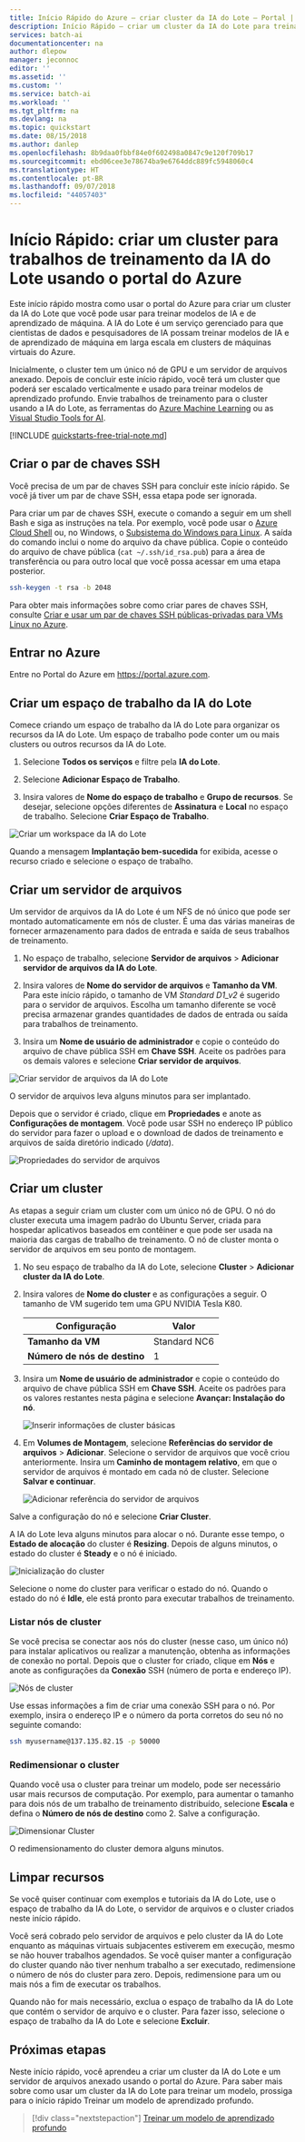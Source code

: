 ```yaml
---
title: Início Rápido do Azure – criar cluster da IA do Lote – Portal | Microsoft Docs
description: Início Rápido – criar um cluster da IA do Lote para treinar modelos de aprendizado de máquina e de IA – portal do Azure
services: batch-ai
documentationcenter: na
author: dlepow
manager: jeconnoc
editor: ''
ms.assetid: ''
ms.custom: ''
ms.service: batch-ai
ms.workload: ''
ms.tgt_pltfrm: na
ms.devlang: na
ms.topic: quickstart
ms.date: 08/15/2018
ms.author: danlep
ms.openlocfilehash: 8b9daa0fbbf84e0f602498a0847c9e120f709b17
ms.sourcegitcommit: ebd06cee3e78674ba9e6764ddc889fc5948060c4
ms.translationtype: HT
ms.contentlocale: pt-BR
ms.lasthandoff: 09/07/2018
ms.locfileid: "44057403"
---
```

# <a name="quickstart-create-a-cluster-for-batch-ai-training-jobs-using-the-azure-portal"></a>Início Rápido: criar um cluster para trabalhos de treinamento da IA do Lote usando o portal do Azure

Este início rápido mostra como usar o portal do Azure para criar um cluster da IA do Lote que você pode usar para treinar modelos de IA e de aprendizado de máquina. A IA do Lote é um serviço gerenciado para que cientistas de dados e pesquisadores de IA possam treinar modelos de IA e de aprendizado de máquina em larga escala em clusters de máquinas virtuais do Azure.

Inicialmente, o cluster tem um único nó de GPU e um servidor de arquivos anexado. Depois de concluir este início rápido, você terá um cluster que poderá ser escalado verticalmente e usado para treinar modelos de aprendizado profundo. Envie trabalhos de treinamento para o cluster usando a IA do Lote, as ferramentas do [Azure Machine Learning](../machine-learning/service/overview-what-is-azure-ml.md) ou as [Visual Studio Tools for AI](https://github.com/Microsoft/vs-tools-for-ai).

[!INCLUDE [quickstarts-free-trial-note.md](../../includes/quickstarts-free-trial-note.md)]

## <a name="create-ssh-key-pair"></a>Criar o par de chaves SSH

Você precisa de um par de chaves SSH para concluir este início rápido. Se você já tiver um par de chave SSH, essa etapa pode ser ignorada.

Para criar um par de chaves SSH, execute o comando a seguir em um shell Bash e siga as instruções na tela. Por exemplo, você pode usar o [Azure Cloud Shell](../cloud-shell/overview.md) ou, no Windows, o [Subsistema do Windows para Linux](/windows/wsl/install-win10). A saída do comando inclui o nome do arquivo da chave pública. Copie o conteúdo do arquivo de chave pública (`cat ~/.ssh/id_rsa.pub`) para a área de transferência ou para outro local que você possa acessar em uma etapa posterior.

```bash
ssh-keygen -t rsa -b 2048
```

Para obter mais informações sobre como criar pares de chaves SSH, consulte [Criar e usar um par de chaves SSH públicas-privadas para VMs Linux no Azure](../virtual-machines/linux/mac-create-ssh-keys.md).

## <a name="sign-in-to-azure"></a>Entrar no Azure

Entre no Portal do Azure em https://portal.azure.com.

## <a name="create-a-batch-ai-workspace"></a>Criar um espaço de trabalho da IA do Lote

Comece criando um espaço de trabalho da IA do Lote para organizar os recursos da IA do Lote. Um espaço de trabalho pode conter um ou mais clusters ou outros recursos da IA do Lote.

1. Selecione **Todos os serviços** e filtre pela **IA do Lote**.

2. Selecione **Adicionar Espaço de Trabalho**.

3. Insira valores de **Nome do espaço de trabalho** e **Grupo de recursos**. Se desejar, selecione opções diferentes de **Assinatura** e **Local** no espaço de trabalho. Selecione **Criar Espaço de Trabalho**.

  ![Criar um workspace da IA do Lote](./media/quickstart-create-cluster-portal/create-workspace.png)

Quando a mensagem **Implantação bem-sucedida** for exibida, acesse o recurso criado e selecione o espaço de trabalho.

## <a name="create-a-file-server"></a>Criar um servidor de arquivos

Um servidor de arquivos da IA do Lote é um NFS de nó único que pode ser montado automaticamente em nós de cluster. É uma das várias maneiras de fornecer armazenamento para dados de entrada e saída de seus trabalhos de treinamento.

1. No espaço de trabalho, selecione **Servidor de arquivos** > **Adicionar servidor de arquivos da IA do Lote**.

2. Insira valores de **Nome do servidor de arquivos** e **Tamanho da VM**. Para este início rápido, o tamanho de VM *Standard D1_v2* é sugerido para o servidor de arquivos. Escolha um tamanho diferente se você precisa armazenar grandes quantidades de dados de entrada ou saída para trabalhos de treinamento.

3. Insira um **Nome de usuário de administrador** e copie o conteúdo do arquivo de chave pública SSH em **Chave SSH**. Aceite os padrões para os demais valores e selecione **Criar servidor de arquivos**.

  ![Criar servidor de arquivos da IA do Lote](./media/quickstart-create-cluster-portal/create-file-server.png)

O servidor de arquivos leva alguns minutos para ser implantado.

Depois que o servidor é criado, clique em **Propriedades** e anote as **Configurações de montagem**. Você pode usar SSH no endereço IP público do servidor para fazer o upload e o download de dados de treinamento e arquivos de saída diretório indicado (*/data*).

![Propriedades do servidor de arquivos](./media/quickstart-create-cluster-portal/file-server-properties.png)

## <a name="create-a-cluster"></a>Criar um cluster

As etapas a seguir criam um cluster com um único nó de GPU. O nó do cluster executa uma imagem padrão do Ubuntu Server, criada para hospedar aplicativos baseados em contêiner e que pode ser usada na maioria das cargas de trabalho de treinamento. O nó de cluster monta o servidor de arquivos em seu ponto de montagem. 

1. No seu espaço de trabalho da IA do Lote, selecione **Cluster** > **Adicionar cluster da IA do Lote**.

2. Insira valores de **Nome do cluster** e as configurações a seguir. O tamanho de VM sugerido tem uma GPU NVIDIA Tesla K80.
  
   |Configuração  |Valor  |
   |---------|---------|
   |**Tamanho da VM**     |Standard NC6|
   |**Número de nós de destino**     |1|

3. Insira um **Nome de usuário de administrador** e copie o conteúdo do arquivo de chave pública SSH em **Chave SSH**. Aceite os padrões para os valores restantes nesta página e selecione **Avançar: Instalação do nó**.

   ![Inserir informações de cluster básicas](./media/quickstart-create-cluster-portal/create-cluster.png)

4. Em **Volumes de Montagem**, selecione **Referências do servidor de arquivos** > **Adicionar**. Selecione o servidor de arquivos que você criou anteriormente. Insira um **Caminho de montagem relativo**, em que o servidor de arquivos é montado em cada nó de cluster. Selecione **Salvar e continuar**.

   ![Adicionar referência do servidor de arquivos](./media/quickstart-create-cluster-portal/file-server-reference.png)

Salve a configuração do nó e selecione **Criar Cluster**.

A IA do Lote leva alguns minutos para alocar o nó. Durante esse tempo, o **Estado de alocação** do cluster é **Resizing**. Depois de alguns minutos, o estado do cluster é **Steady** e o nó é iniciado.

![Inicialização do cluster](./media/quickstart-create-cluster-portal/cluster-resizing.png)

Selecione o nome do cluster para verificar o estado do nó. Quando o estado do nó é **Idle**, ele está pronto para executar trabalhos de treinamento.

### <a name="list-cluster-nodes"></a>Listar nós de cluster

Se você precisa se conectar aos nós do cluster (nesse caso, um único nó) para instalar aplicativos ou realizar a manutenção, obtenha as informações de conexão no portal. Depois que o cluster for criado, clique em **Nós** e anote as configurações da **Conexão** SSH (número de porta e endereço IP).

![Nós de cluster](./media/quickstart-create-cluster-portal/cluster-nodes.png)

Use essas informações a fim de criar uma conexão SSH para o nó. Por exemplo, insira o endereço IP e o número da porta corretos do seu nó no seguinte comando:

```bash
ssh myusername@137.135.82.15 -p 50000
``` 

### <a name="resize-the-cluster"></a>Redimensionar o cluster

Quando você usa o cluster para treinar um modelo, pode ser necessário usar mais recursos de computação. Por exemplo, para aumentar o tamanho para dois nós de um trabalho de treinamento distribuído, selecione **Escala** e defina o **Número de nós de destino** como 2. Salve a configuração.

![Dimensionar Cluster](./media/quickstart-create-cluster-portal/scale-cluster.png)

O redimensionamento do cluster demora alguns minutos.

## <a name="clean-up-resources"></a>Limpar recursos

Se você quiser continuar com exemplos e tutoriais da IA do Lote, use o espaço de trabalho da IA do Lote, o servidor de arquivos e o cluster criados neste início rápido.

Você será cobrado pelo servidor de arquivos e pelo cluster da IA do Lote enquanto as máquinas virtuais subjacentes estiverem em execução, mesmo se não houver trabalhos agendados. Se você quiser manter a configuração do cluster quando não tiver nenhum trabalho a ser executado, redimensione o número de nós do cluster para zero. Depois, redimensione para um ou mais nós a fim de executar os trabalhos. 

Quando não for mais necessário, exclua o espaço de trabalho da IA do Lote que contém o servidor de arquivo e o cluster. Para fazer isso, selecione o espaço de trabalho da IA do Lote e selecione **Excluir**.

## <a name="next-steps"></a>Próximas etapas

Neste início rápido, você aprendeu a criar um cluster da IA do Lote e um servidor de arquivos anexado usando o portal do Azure. Para saber mais sobre como usar um cluster da IA do Lote para treinar um modelo, prossiga para o início rápido Treinar um modelo de aprendizado profundo.

> [!div class="nextstepaction"]
> [Treinar um modelo de aprendizado profundo](./quickstart-tensorflow-training-cli.md)
